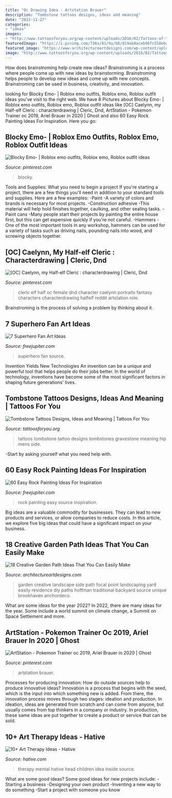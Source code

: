 ```yaml
---
title: "Oc Drawing Idea - Artstation Brauer"
description: "Tombstone tattoos designs, ideas and meaning"
date: "2022-11-27"
categories:
- "ideas"
images:
- "http://www.tattoosforyou.org/wp-content/uploads/2016/02/Tattoos-of-Tombstones.jpg"
featuredImage: "https://i.pinimg.com/736x/81/9a/b8/819ab8aceb96fc550ebd34797d01f0a8.jpg"
featured_image: "https://www.architectureartdesigns.com/wp-content/uploads/2016/05/4-26.jpg"
image: "http://www.tattoosforyou.org/wp-content/uploads/2016/02/Tattoos-of-Tombstones.jpg"
---
```



How does brainstroming help create new ideas?
Brainstroming is a process where people come up with new ideas by brainstorming. Brainstroming helps people to develop new ideas and come up with new concepts. Brainstroming can be used in business, creativity, and innovation.

	

		
looking for Blocky Emo- | Roblox emo outfits, Roblox emo, Roblox outfit ideas you've visit to the right web. We have 8 Pictures about Blocky Emo- | Roblox emo outfits, Roblox emo, Roblox outfit ideas like [OC] Caelynn, my Half-elf Cleric : characterdrawing | Cleric, Dnd, ArtStation - Pokemon Trainer oc 2019, Ariel Brauer in 2020 | Ghost and also 60 Easy Rock Painting Ideas For Inspiration. Here you go:
		
    
## Blocky Emo- | Roblox Emo Outfits, Roblox Emo, Roblox Outfit Ideas

<img loading=lazy src="https://i.pinimg.com/736x/37/bf/62/37bf62bf780fbaee84d08807042006c8.jpg" onerror="this.onerror=null;this.src='https://tse4.mm.bing.net/th?id=OIP.phEgSyGijq0KPEzOpDFQzwHaNO&amp;pid=15.1';" alt="Blocky Emo- | Roblox emo outfits, Roblox emo, Roblox outfit ideas">

_Source: pinterest.com_

>blocky. 

	

Tools and Supplies: What you need to begin a project
If you're starting a project, there are a few things you'll need in addition to your standard tools and supplies. Here are a few examples: 
-Paint -A variety of colors and brands is necessary for most projects. 
-Construction adhesive -This material will help hold finishes together, caulking, and other sealing tasks. 
-Paint cans -Many people start their projects by painting the entire house first, but this can get expensive quickly if you're not careful. 
-Hammers -One of the most important tools in any workshop, hammers can be used for a variety of tasks such as driving nails, pounding nails into wood, and screwing objects together.

    
## [OC] Caelynn, My Half-elf Cleric : Characterdrawing | Cleric, Dnd

<img loading=lazy src="https://i.pinimg.com/736x/81/9a/b8/819ab8aceb96fc550ebd34797d01f0a8.jpg" onerror="this.onerror=null;this.src='https://tse2.mm.bing.net/th?id=OIP.yh8BqT0vFGwN0Ov5NeVyYwHaNK&amp;pid=15.1';" alt="[OC] Caelynn, my Half-elf Cleric : characterdrawing | Cleric, Dnd">

_Source: pinterest.com_

>cleric elf half oc female dnd character caelynn portraits fantasy characters characterdrawing halfelf reddit artstation role. 

	

Brainstroming is the process of solving a problem by thinking about it.

    
## 7 Superhero Fan Art Ideas

<img loading=lazy src="http://www.freejupiter.com/wp-content/uploads/2017/07/Superhero-Fan-Art-Ideas-8.jpg" onerror="this.onerror=null;this.src='https://tse3.mm.bing.net/th?id=OIP.o7Gxmlz2T6qsG4RNj5bfZAHaKd&amp;pid=15.1';" alt="7 Superhero Fan Art Ideas">

_Source: freejupiter.com_

>superhero fan source. 

	

Invention Yields New Technologies
An invention can be a unique and powerful tool that helps people do their jobs better. In the world of technology, inventions have become some of the most significant factors in shaping future generations' lives.

    
## Tombstone Tattoos Designs, Ideas And Meaning | Tattoos For You

<img loading=lazy src="http://www.tattoosforyou.org/wp-content/uploads/2016/02/Tattoos-of-Tombstones.jpg" onerror="this.onerror=null;this.src='https://tse3.mm.bing.net/th?id=OIP.JJ5aDqGgCnlu3HTNiPlgLQHaJ4&amp;pid=15.1';" alt="Tombstone Tattoos Designs, Ideas and Meaning | Tattoos For You">

_Source: tattoosforyou.org_

>tattoos tombstone tattoo designs tombstones gravestone meaning hip mens side. 

	

-Start by asking yourself what you need help with.

    
## 60 Easy Rock Painting Ideas For Inspiration

<img loading=lazy src="http://www.freejupiter.com/wp-content/uploads/2017/03/Rock-Painting-Ideas-1-1.jpg" onerror="this.onerror=null;this.src='https://tse1.mm.bing.net/th?id=OIP._q6eMYa5Ofi6MnaOlEVnFAHaK5&amp;pid=15.1';" alt="60 Easy Rock Painting Ideas For Inspiration">

_Source: freejupiter.com_

>rock painting easy source inspiration. 

	

Big ideas are a valuable commodity for businesses. They can lead to new products and services, or allow companies to reduce costs. In this article, we explore five big ideas that could have a significant impact on your business.

    
## 18 Creative Garden Path Ideas That You Can Easily Make

<img loading=lazy src="https://www.architectureartdesigns.com/wp-content/uploads/2016/05/4-26.jpg" onerror="this.onerror=null;this.src='https://tse2.mm.bing.net/th?id=OIP.70jcyKyf4MNgBuGiyb4-mAHaJ4&amp;pid=15.1';" alt="18 Creative Garden Path Ideas That You Can Easily Make">

_Source: architectureartdesigns.com_

>garden creative landscape side path focal point landscaping yard easily residence diy paths hoffman traditional backyard source unique brookhaven anchordeco. 

	

What are some ideas for the year 2022?
In 2022, there are many ideas for the year. Some include a world summit on climate change, a Summit on Space Settlement and more.

    
## ArtStation - Pokemon Trainer Oc 2019, Ariel Brauer In 2020 | Ghost

<img loading=lazy src="https://i.pinimg.com/736x/92/5f/44/925f4491071cc48d8c2b9f147d1fa7ea.jpg" onerror="this.onerror=null;this.src='https://tse4.mm.bing.net/th?id=OIP.iPgO0MJztbcss99PQMOebwHaKc&amp;pid=15.1';" alt="ArtStation - Pokemon Trainer oc 2019, Ariel Brauer in 2020 | Ghost">

_Source: pinterest.com_

>artstation brauer. 

	

Processes for producing innovation: How do outside sources help to produce innovative ideas?
Innovation is a process that begins with the seed, which is the input into which something new is added. From there, the innovation process moves through two stages: ideation and production. In ideation, ideas are generated from scratch and can come from anyone, but usually comes from top thinkers in a company or industry. In production, these same ideas are put together to create a product or service that can be sold.

    
## 10+ Art Therapy Ideas - Hative

<img loading=lazy src="https://hative.com/wp-content/uploads/2014/05/art-therapy-ideas/7-art-therapy-ideas.jpg" onerror="this.onerror=null;this.src='https://tse1.mm.bing.net/th?id=OIP.wQEH2vgbHV2iGNyH8PIO5AHaKJ&amp;pid=15.1';" alt="10+ Art Therapy Ideas - Hative">

_Source: hative.com_

>therapy mental hative head children idea inside source. 

	

What are some good ideas?
Some good ideas for new projects include: 
-Starting a business 
-Designing your own product 
-Inventing a new way to do something 
-Start a project with someone you know


